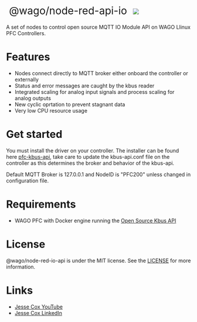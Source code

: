 <h1 style="font-weight:normal">
  &nbsp;@wago/node-red-api-io&nbsp;
  <a href="kbus-daemon gif"><img src=images/kbus-daemon.gif></a>
</h1>

A set of nodes to control open source MQTT IO Module API on WAGO Llinux PFC Controllers.
<br>

Features
========
* Nodes connect directly to MQTT broker either onboard the controller or externally
* Status and error messages are caught by the kbus reader
* Integrated scaling for analog input signals and process scaling for analog outputs
* New cyclic oprtation to prevent stagnant data
* Very low CPU resource usage

Get started
===========
You must install the driver on your controller.  The installer can be found here [pfc-kbus-api](https://github.com/jessejamescox/pfc-kbus-api), take care to update the kbus-api.conf file on the controller as this determines the broker and behavior of the kbus-api.

Default MQTT Broker is 127.0.0.1 and NodeID is "PFC200" unless changed in configuration file.  

Requirements
============
* WAGO PFC with Docker engine running the [Open Source Kbus API](https://github.com/jessejamescox/pfc-kbus-api)

License
=======
@wago/node-red-io-api is under the MIT license. See the [LICENSE](https://github.com/jessejamescox/node-red-contrib-kbus/blob/main/LICENSE.md) for more information.

Links
=====
* [Jesse Cox YouTube](https://www.youtube.com/channel/UCXEwdiyGgzVDJD48f7rWOAw)
* [Jesse Cox LinkedIn](https://www.linkedin.com/in/jesse-cox-90535110/)
